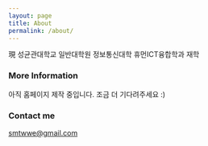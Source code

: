 ```yaml
---
layout: page
title: About
permalink: /about/
---
```

現 성균관대학교 일반대학원 정보통신대학 휴먼ICT융합학과 재학

### More Information

아직 홈페이지 제작 중입니다. 조금 더 기다려주세요 :)

### Contact me

[smtwwe@gmail.com](mailto:smtwwe@gmail.com)
